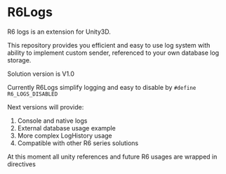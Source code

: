 # R6Logs
R6 logs is an extension for Unity3D.

This repository provides you efficient and easy to use log system with ability to implement custom sender, referenced to your own database log storage.

Solution version is V1.0

Currently R6Logs simplify logging and easy to disable by `#define R6_LOGS_DISABLED`

Next versions will provide:
1. Console and native logs
2. External database usage example
3. More complex LogHistory usage
4. Compatible with other R6 series solutions

At this moment all unity references and future R6 usages are wrapped in directives
